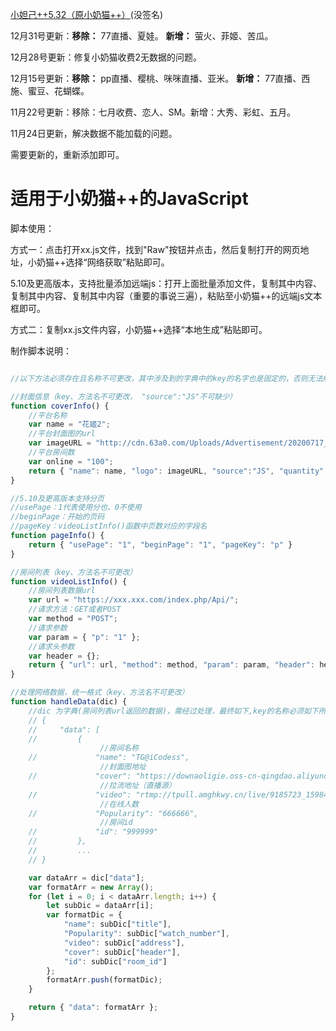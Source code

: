 [小妲己++5.32（原小奶猫++）](https://ishared.lanzoui.com/iurBIjduv7a)(没签名) 

12月31号更新：**移除：** 77直播、夏娃。
            **新增：** 萤火、菲姬、苦瓜。

12月28号更新：修复小奶猫收费2无数据的问题。

12月15号更新：**移除：** pp直播、樱桃、咪咪直播、亚米。
            **新增：** 77直播、西施、蜜豆、花蝴蝶。

11月22号更新：移除：七月收费、恋人、SM。新增：大秀、彩虹、五月。

11月24日更新，解决数据不能加载的问题。

需要更新的，重新添加即可。

# 适用于小奶猫++的JavaScript

脚本使用：

方式一：点击打开xx.js文件，找到"Raw"按钮并点击，然后复制打开的网页地址，小奶猫++选择“网络获取”粘贴即可。

5.10及更高版本，支持批量添加远端js：打开上面批量添加文件，复制其中内容、复制其中内容、复制其中内容（重要的事说三遍），粘贴至小奶猫++的远端js文本框即可。

方式二：复制xx.js文件内容，小奶猫++选择“本地生成”粘贴即可。

制作脚本说明：

```javascript

//以下方法必须存在且名称不可更改，其中涉及到的字典中的key的名字也是固定的，否则无法解析

//封面信息（key、方法名不可更改， "source":"JS"不可缺少）
function coverInfo() {
    //平台名称
    var name = "花姬2";
    //平台封面图的url
    var imageURL = "http://cdn.63a0.com/Uploads/Advertisement/20200717_152741_15949708617555_1660.jpg";
    //平台房间数
    var online = "100";
    return { "name": name, "logo": imageURL, "source":"JS", "quantity":online };
}

//5.10及更高版本支持分页
//usePage：1代表使用分也、0不使用
//beginPage：开始的页码
//pageKey：videoListInfo()函数中页数对应的字段名
function pageInfo() {
    return { "usePage": "1", "beginPage": "1", "pageKey": "p" }
}

//房间列表（key、方法名不可更改）
function videoListInfo() {
    //房间列表数据url
    var url = "https://xxx.xxx.com/index.php/Api/";
    //请求方法：GET或者POST
    var method = "POST";
    //请求参数
    var param = { "p": "1" };
    //请求头参数
    var header = {};
    return { "url": url, "method": method, "param": param, "header": header };
}

//处理网络数据，统一格式（key、方法名不可更改）
function handleData(dic) {
    //dic 为字典(房间列表url返回的数据)，需经过处理，最终如下,key的名称必须如下所示
    // {
    //     "data": [
    //         {
                    //房间名称
    //             "name": "TG@iCodess",
                    //封面图地址
    //             "cover": "https://downaoligie.oss-cn-qingdao.aliyuncs.com/65.jpg",
                    //拉流地址（直播源）
    //             "video": "rtmp://tpull.amghkwy.cn/live/9185723_1598444341?txSecret=cf2a19ff267b69c798f7f8bb0e95d574&txTime=5F45AA75",
                    //在线人数
    //             "Popularity": "666666",
                    //房间id
    //             "id": "999999"
    //         },
    //         ...
    // }

    var dataArr = dic["data"];
    var formatArr = new Array();
    for (let i = 0; i < dataArr.length; i++) {
        let subDic = dataArr[i];
        var formatDic = {
            "name": subDic["title"],
            "Popularity": subDic["watch_number"],
            "video": subDic["address"],
            "cover": subDic["header"],
            "id": subDic["room_id"]
        };
        formatArr.push(formatDic);
    }

    return { "data": formatArr };
}
```
